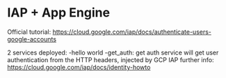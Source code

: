 # IAP + App Engine


Official tutorial: 
https://cloud.google.com/iap/docs/authenticate-users-google-accounts 



2 services deployed:
-hello world
-get_auth:
get auth service will get user authentication from the HTTP headers, injected by GCP IAP
further info:
https://cloud.google.com/iap/docs/identity-howto
